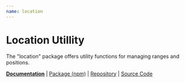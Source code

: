 ```yaml
---
name: location
---
```


# Location Utillity

<!-- @include docs/parts/packages/location/description.md-->

The "location" package offers utility functions for managing ranges and positions.

<!-- /include -->

<!-- @include docs/parts/package-nav.md -->

[**Documentation**](https://knuckles.elsk.dev) | [Package (npm)](https://npmjs.com/package/@knuckles/location) | [Repository](https://github.com/tscpp/knuckles) | [Source Code](https://github.com/tscpp/knuckles/tree/main/packages/location)

<!-- /include -->

<!-- @include docs/parts/reference.md -->

[TypeScript]: https://typescriptlang.org
[ESLint]: https://eslint.org
[Knockout]: https://knockoutjs.com
[toolkit]: https://knuckles.elsk.dev

<!-- /include -->
